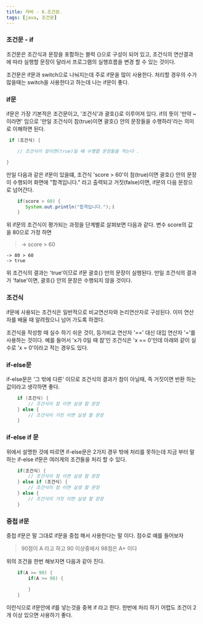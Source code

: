 ```yaml
---
title: 자바 - 6.조건문.
tags: [java, 조건문]
---
```


### 조건문 - if

조건문은 조간식과 문장을 포함하는 블럭 {}으로 구성이 되어 있고, 조건식의 연산결과에 따라 실행할 문장이 달라서 프로그램의 실행흐름을 변경 할 수 있는 것이다.

조건문은 if문과 switch으로 나눠지는데 주로 if문을 많이 사용한다. 처리할 경우의 수가 많을때는 switch을 사용한다고 하는데 나는 if문이 좋다.

<!--more-->

### if문

if문은 가장 기본적은 조건문이고, '조건식'과 괄호{}로 이루어져 있다. if의 뜻이 '만약 ~ 이라면' 임으로 '만일 조건식이 참(true)이면 괄호{} 안의 문장들을 수행하라'라는 의미로 이해하면 된다.

```java
 if (조건식) {

    // 조건식이 참이면(true)일 떄 수행할 문장들을 적는다 .

}
```

만일 다음과 같은 if문이 있을떄, 조건식 'score > 60'이 참(true)이면 괄호{} 안의 문장이 수행되어 화면에 "합격입니다." 라고 출력되고 거짓(false)이면, if문의 다음 문장으로 넘어간다.

```java
    if(score > 60) {
       System.out.println("합격입니다.");ㅣ
    }
```

위 if문의 조건식이 평가되는 과정을 단계별로 살펴보면 다음과 같다. 변수 score의 값을 80으로 가정 하면

> -> score > 60

    -> 80 > 60
    -> true

위 조건식의 결과는 'true'이므로 if문 괄호{} 만의 문장이 실행된다. 만일 조건식의 결과가 'false'이면, 괄호{} 안의 문장은 수행되지 않을 것이다.

### 조건식

if문에 사용되는 조건식은 일반적으로 비교연산자와 논리연산자로 구성된다. 이미 연산자를 배울 때 알려줬으니 넘어 가도록 하겠다.

조건식을 작성항 때 실수 하기 쉬운 것이, 등가비교 연산자 '==' 대신 대입 연산자 '='를 사용하는 것이다. 예를 들어서 'x가 0일 때 참'인 조건식은 'x == 0'인데 아래와 같이 실수로 'x = 0'이라고 적는 경우도 있다.

### if-else문

if-else문은 '그 밖에 다른' 이므로 조건식의 결과가 참이 아닐때, 즉 거짓이면 반환 하는 값이라고 생각하면 좋다.

```java
    if (조건식) {
        // 조건식이 참 이면 실생 할 문장
    } else {
        // 조건식이 거짓 이면 실생 할 문장
    }
```

### if-else if 문

위에서 설명한 것에 따르면 if-else문은 2가지 경우 밖에 처리를 못하는데 지금 부터 말하는 if-else if문은 여러게의 조건들을 처리 할 수 있다.

```java
    if(조건식) {
        // 조건식이 참 이면 실생 할 문장
    } else if (조건식) {
        // 조건식이 참 이면 실생 할 문장
    } else {
        // 조건식이 거짓 이면 실생 할 문장
    }
```

### 중첩 if문

중첩 if문은 말 그대로 if문을 중첩 해서 사용한다는 말 이다. 점수로 예를 들어보자

> 90점이 A 라고 하고 90 이상중에서 98점은 A+ 이다

위의 조건을 한번 해보자면 다음과 같아 진다.

```java
    if(A >= 90) {
        if(A >= 98) {

        }
    }
```

이런식으로 if문안에 if를 넣는것을 중복 if 라고 한다. 한번에 처리 하기 어렵도 조건이 2개 이상 있으면 사용하기 좋다.
